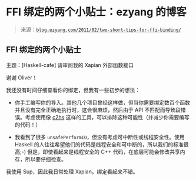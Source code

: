 <!--yml

类别：未分类

日期：2024-07-01 18:17:58

-->

# FFI 绑定的两个小贴士：ezyang 的博客

> 来源：[`blog.ezyang.com/2011/02/two-short-tips-for-ffi-binding/`](http://blog.ezyang.com/2011/02/two-short-tips-for-ffi-binding/)

## FFI 绑定的两个小贴士

主题：[Haskell-cafe] 请审阅我的 Xapian 外部函数接口

谢谢 Oliver！

我还没有时间仔细查看你的绑定，但我有一些初步的想法：

+   你手工编写你的导入。其他几个项目曾经这样做，但当你需要绑定数百个函数并且没有完全正确地执行时，这会很麻烦，然后由于 API 不匹配而导致段错误。考虑使用像 [c2hs](http://blog.ezyang.com/2010/06/the-haskell-preprocessor-hierarchy/) 这样的工具，可以排除这种可能性（并减少你需要编写的代码！）

+   我看到了很多 `unsafePerformIO`，但没有考虑可中断性或线程安全性。使用 Haskell 的人往往希望他们的代码是线程安全和可中断的，所以我们的标准很高;-) 但是，即使看起来是线程安全的 C++ 代码，在底层可能会修改共享内存，所以要仔细检查。

我使用 Sup，因此我日常处理 Xapian。绑定看起来不错。
